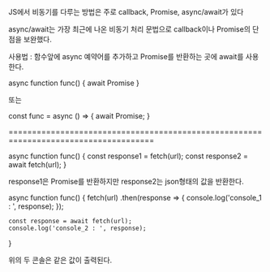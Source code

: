 JS에서 비동기를 다루는 방법은 주로 callback, Promise, async/await가 있다

async/await는 가장 최근에 나온 비동기 처리 문법으로 callback이나 Promise의 단점을 보완했다.

사용법 : 함수앞에 async 예약어를 추가하고 Promise를 반환하는 곳에 await를 사용한다.

async function func() {
    await Promise
}

또는

const func = async () => {
    await Promise;
}

=====================================================================================

async function func() {
    const response1 = fetch(url);
    const response2 = await fetch(url);
}

response1은 Promise를 반환하지만
response2는 json형태의 값을 반환한다.

async function func() {
    fetch(url)
        .then(response => {
            console.log('console_1 : ', response);
        });

    const response = await fetch(url);
    console.log('console_2 : ', response);
}

위의 두 콘솔은 같은 값이 출력된다.
